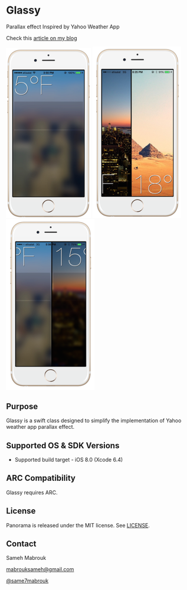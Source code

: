 # Glassy
Parallax effect Inspired by Yahoo Weather App

Check this [article on my blog](http://isame7.github.io/)

<img src="image_iphone6_gold_portrait.png" alt="Screenshot1" width="230px"/>
<img src="image_iphone6_gold_portrait-2.png" alt="Screenshot2" width="240px"/>
<img src="image_iphone6_gold_portrait-1.png" alt="Screenshot2" width="240px"/>

Purpose
--------------
Glassy is a swift class designed to simplify the implementation of Yahoo weather app parallax effect.

Supported OS & SDK Versions
-----------------------------

* Supported build target - iOS 8.0 (Xcode 6.4)


ARC Compatibility
------------------

Glassy requires ARC. 


## License
Panorama is released under the MIT license. See
[LICENSE](https://github.com/iSame7/glassy/blob/master/LICENSE.md).

Contact
----------

Sameh Mabrouk

[mabrouksameh@gmail.com][2]

[@same7mabrouk][3] 

  [2]: mailto:mabrouksameh@gmail.com
  [3]: http://twitter.com/same7mabrouk
